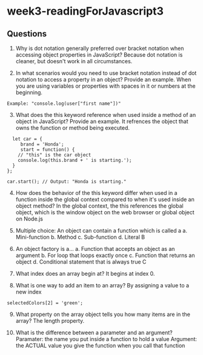 # week3-readingForJavascript3

## Questions

1. Why is dot notation generally preferred over bracket notation when accessing object properties in JavaScript?
   Because dot notation is cleaner, but doesn't work in all circumstances.
   
2. In what scenarios would you need to use bracket notation instead of dot notation to access a property in an object? Provide an example.
   When you are using variables or properties with spaces in it or numbers at the beginning.
```
Example: "console.log(user["first name"])"

```

3. What does the this keyword reference when used inside a method of an object in JavaScript? Provide an example.
   It refrences the object that owns the function or method being executed.
```
  let car = {
     brand = 'Honda';
     start = function() {
    // "this" is the car object
    console.log(this.brand + ' is starting.');
  }
};

car.start(); // Output: "Honda is starting."

```

4. How does the behavior of the this keyword differ when used in a function inside the global context compared to when it's used inside an object method?
   In the global context, the this references the global object, which is the window object on the web browser or global object on Node.js

5. Multiple choice: An object can contain a function which is called a a. Mini-function b. Method c. Sub-function d. Literal
   B

6. An object factory is a… a. Function that accepts an object as an argument b. For loop that loops exactly once c. Function that returns an object d. Conditional statement that is always true
   C
   
7. What index does an array begin at?
   It begins at index 0. 

8. What is one way to add an item to an array?
   By assigning a value to a new index
```
selectedColors[2] = 'green';
```

9. What property on the array object tells you how many items are in the array?
    The length property.

10. What is the difference between a parameter and an argument?
    Paramater: the name you put inside a function to hold a value
    Argument: the ACTUAL value you give the function when you call that function

